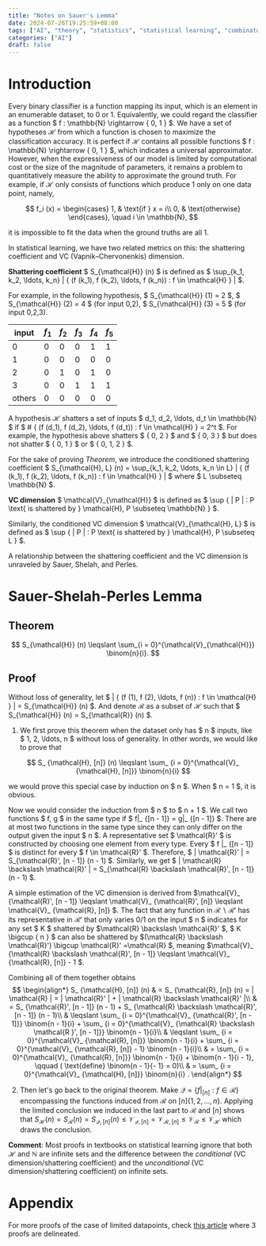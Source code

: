 ```yaml
---
title: "Notes on Sauer's Lemma"
date: 2024-07-26T19:25:59+08:00
tags: ["AI", "theory", "statistics", "statistical learning", "combinatorics"]
categories: ["AI"]
draft: false
---
```


# Introduction

Every binary classifier is a function mapping its input, which is an element in
an enumerable dataset, to 0 or 1. Equivalently, we could regard the classifier
as a function $ f : \mathbb{N} \rightarrow \{ 0, 1 \} $. We have a set of
hypotheses $\mathcal{H}$ from which a function is chosen to maximize the
classification accuracy. It is perfect if $\mathcal{H}$ contains all possible
functions $ f : \mathbb{N} \rightarrow \{ 0, 1 \} $, which indicates a
universal approximator. However, when the expressiveness of our model is limited
by computational cost or the size of the magnitude of parameters, it remains a
problem to quantitatively measure the ability to approximate the ground truth.
For example, if $\mathcal{H}$ only consists of functions which produce 1 only
on one data point, namely,

$$ 
f_i (x) = 
\begin{cases}
1, & \text{if } x = i\\
0, & \text{otherwise}
\end{cases}, \quad i \in \mathbb{N},
$$

it is impossible to fit the data when the ground truths are all 1.

In statistical learning, we have two related metrics on this: the shattering
coefficient and VC (Vapnik–Chervonenkis) dimension.

**Shattering coefficient** $ S_{\mathcal{H}} (n) $ is defined as $ \sup_{k_1,
k_2, \ldots, k_n} | \{ (f  (k_1), f (k_2), \ldots, f (k_n)) : f \in \mathcal{H}
\} | $.

For example, in the following hypothesis, $ S_{\mathcal{H}} (1) = 2 $, $
S_{\mathcal{H}} (2) = 4 $ (for input 0,2), $ S_{\mathcal{H}} (3) = 5 $ (for
input 0,2,3).

| input | $f_1$ | $f_2$ | $f_3$ | $f_4$ | $f_5$ |
|-------|-------|-------|-------|-------|-------|
| 0     | 0     | 0     | 0     | 1     | 1     |
| 1     | 0     | 0     | 0     | 0     | 0     |
| 2     | 0     | 1     | 0     | 1     | 0     |
| 3     | 0     | 0     | 1     | 1     | 1     |
| others| 0     | 0     | 0     | 0     | 0     |

A hypothesis $\mathcal{H}$ shatters a set of inputs $ d_1, d_2, \ldots, d_t \in
\mathbb{N} $ if $ \# \{ (f (d_1), f (d_2), \ldots, f (d_t)) : f \in
\mathcal{H} \} = 2^t $. For example, the hypothesis above shatters $ \{ 0, 2
\} $ and $ \{ 0, 3 \} $ but does not shatter $ \{ 0, 1 \} $ or $ \{ 0, 1,
2 \} $.

For the sake of proving *Theorem*, we introduce the conditioned shattering
coefficient $ S_{\mathcal{H}, L} (n) = \sup_{k_1, k_2, \ldots, k_n \in L} | \{
(f  (k_1), f (k_2), \ldots, f (k_n)) : f \in \mathcal{H} \} | $ where $ L
\subseteq \mathbb{N} $.

**VC dimension** $ \mathcal{V}_{\mathcal{H}} $ is defined as $ \sup \{ | P | :
P \text{ is shattered by } \mathcal{H}, P \subseteq \mathbb{N} \} $.

Similarly, the conditioned VC dimension $ \mathcal{V}_{\mathcal{H}, L} $ is
defined as $ \sup \{ | P | : P \text{ is shattered by } \mathcal{H}, P
\subseteq L \} $.

A relationship between the shattering coefficient and the VC dimension is
unraveled by Sauer, Shelah, and Perles.

# Sauer-Shelah-Perles Lemma

## Theorem
$$ S_{\mathcal{H}} (n) \leqslant \sum_{i =
0}^{\mathcal{V}_{\mathcal{H}}} \binom{n}{i}. $$

## Proof
Without loss of generality, let $ | \{ (f  (1), f (2), \ldots, f (n))
 : f \in \mathcal{H} \} | = S_{\mathcal{H}} (n) $. And denote $\mathcal{R}$ as
a subset of $\mathcal{H}$ such that $ S_{\mathcal{H}} (n) = S_{\mathcal{R}} (n) $.

1. We first prove this theorem when the dataset only has $ n $ inputs, like $ 1,
   2, \ldots, n $ without loss of generality. In other words, we would like to
prove that

$$
S_ {\mathcal{H}, [n]} (n) \leqslant \sum_ {i = 0}^{\mathcal{V}_ {\mathcal{H},
[n]}} \binom{n}{i} 
$$

we would prove this special case by induction on $ n $. When $ n = 1 $, it is
obvious.

Now we would consider the induction from $ n $ to $ n + 1 $. We call two
functions $ f, g $ in the same type if $ f|_ {[n - 1]} = g|_ {[n - 1]} $. There
are at most two functions in the same type since they can only differ on the
output given the input $ n $. A representative set $ \mathcal{R}' $ is
constructed by choosing one element from every type. Every $ f |_ {[n - 1]} $ 
is distinct for every $ f \in \mathcal{R}' $. Therefore, $ |
\mathcal{R}' | = S_{\mathcal{R}', [n - 1]} (n - 1) $. Similarly, we get $ |
\mathcal{R} \backslash \mathcal{R}' | = S_{\mathcal{R} \backslash \mathcal{R}',
[n - 1]} (n - 1) $.

A simple estimation of the VC dimension is derived from
$\mathcal{V}_ {\mathcal{R}', [n - 1]} \leqslant \mathcal{V}_ {\mathcal{R}', [n]}
\leqslant \mathcal{V}_ {\mathcal{R}, [n]} $. The fact that any function in
$\mathcal{R} \backslash \mathcal{R}'$ has its representative in $\mathcal{R}'$
that only varies 0/1 on the input $ n $ indicates for any set $ K $ shattered by
$\mathcal{R} \backslash \mathcal{R}' $, $ K \bigcup \{ n \} $ can also be
shattered by $(\mathcal{R} \backslash \mathcal{R}') \bigcup \mathcal{R}'
=\mathcal{R} $, meaning $\mathcal{V}_ {\mathcal{R} \backslash \mathcal{R}', [n -
1]} \leqslant \mathcal{V}_ {\mathcal{R}, [n]} - 1 $.

  Combining all of them together obtains
$$
  \begin{align*}
    S_ {\mathcal{H}, [n]} (n) & =  S_ {\mathcal{R}, [n]} (n) = | \mathcal{R} |
    = | \mathcal{R}' | + | \mathcal{R} \backslash \mathcal{R}' |\\
    & =  S_ {\mathcal{R}', [n - 1]} (n - 1) + S_ {\mathcal{R} \backslash
    \mathcal{R}', [n - 1]} (n - 1)\\
    & \leqslant  \sum_ {i = 0}^{\mathcal{V}_ {\mathcal{R}', [n - 1]}} \binom{n
    - 1}{i} + \sum_ {i = 0}^{\mathcal{V}_ {\mathcal{R} \backslash \mathcal{R }',
    [n - 1]}} \binom{n - 1}{i}\\
    & \leqslant  \sum_ {i = 0}^{\mathcal{V}_ {\mathcal{R}, [n]}} \binom{n -
    1}{i} + \sum_ {i = 0}^{\mathcal{V}_ {\mathcal{R}, [n]} - 1} \binom{n -
    1}{i}\\
    & =  \sum_ {i = 0}^{\mathcal{V}_ {\mathcal{R}, [n]}} \binom{n - 1}{i} +
    \binom{n - 1}{i - 1}, \qquad ( \text{define} \binom{n - 1}{- 1} = 0)\\
    & =  \sum_ {i = 0}^{\mathcal{V}_ {\mathcal{H}, [n]}} \binom{n}{i} .
  \end{align*}
$$

  2. Then let's go back to the original theorem. Make $\mathcal{Q}= \{ f
  |_ {[n]} : f \in \mathcal{R}\}$ encompassing the functions
  induced from $\mathcal{R}$ on $[n] \{ 1, 2, \ldots, n \}$. Applying
  the limited conclusion we induced in the last part to $\mathcal{R}$ and
  $[n]$ shows that $S_ {\mathcal{H}} (n) = S_ {\mathcal{R}} (n) =
  S_ {\mathcal{Q}, [n]} (n) \leqslant \mathcal{V}_ {\mathcal{Q}, [n]}
  =\mathcal{V}_ {\mathcal{R}, [n]} \leqslant \mathcal{V}_ {\mathcal{R}}
  \leqslant \mathcal{V}_ {\mathcal{H}}$ which draws the conclusion.

**Comment**: Most proofs in textbooks on statistical learning ignore that both
$\mathcal{H}$ and $\mathbb{N}$ are infinite sets and the difference between
the *conditional* (VC dimension/shattering coefficient) and the *unconditional*
(VC dimension/shattering coefficient) on infinite sets.


# Appendix
For more proofs of the case of limited datapoints, check [this
article](https://cse.buffalo.edu/~hungngo/classes/2010/711/lectures/sauer.pdf)
where 3 proofs are delineated.
